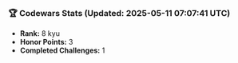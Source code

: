 ### 🏆 Codewars Stats (Updated: 2025-05-11 07:07:41 UTC)

- **Rank:** 8 kyu
- **Honor Points:** 3
- **Completed Challenges:** 1
